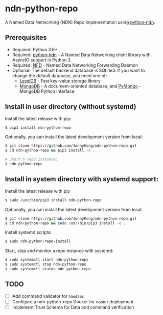 # ndn-python-repo

A Named Data Networking (NDN) Repo implementation using [python-ndn](https://github.com/zjkmxy/python-ndn).

## Prerequisites

* Required: Python 3.6+
* Required: [python-ndn](https://github.com/zjkmxy/python-ndn) - A Named Data Networking client library with AsyncIO support in Python 3.
* Required: [NFD](https://github.com/named-data/NFD) - Named Data Networking Forwarding Daemon
* Optional: The default backend database is SQLite3. If you want to change the default database, you need one of:
  * [LevelDB](https://github.com/google/leveldb) - Fast key-value storage library
  * [MongoDB](https://www.mongodb.com) - A document-oriented database, and [PyMongo](https://api.mongodb.com/python/current/) - MongoDB Python interface

## Install in user directory (without systemd)

Install the latest release with pip:

```bash
$ pip3 install ndn-python-repo
```
Optionally, you can install the latest development version from local:

```bash
$ git clone https://github.com/JonnyKong/ndn-python-repo.git
$ cd ndn-python-repo && pip3 install -e .

# Start a repo instance:
$ ndn-python-repo
```

## Install in system directory with systemd support:

Install the latest release with pip

```bash
$ sudo /usr/bin/pip3 install ndn-python-repo
```
Optionally, you can install the latest development version from local:
```bash
$ git clone https://github.com/JonnyKong/ndn-python-repo.git
$ cd ndn-python-repo && sudo /usr/bin/pip3 install -e .
```
Install systemd scripts:
```bash
$ sudo ndn-python-repo-install
```
Start, stop and monitor a repo instance with systemd:
```bash
$ sudo systemctl start ndn-python-repo
$ sudo systemctl stop ndn-python-repo
$ sudo systemctl status ndn-python-repo
```

## TODO

- [ ] Add command validator for `handles`
- [ ] Configure a ndn-python-repo Docker for easier deployment
- [ ] Implement Trust Schema for Data and command verification
